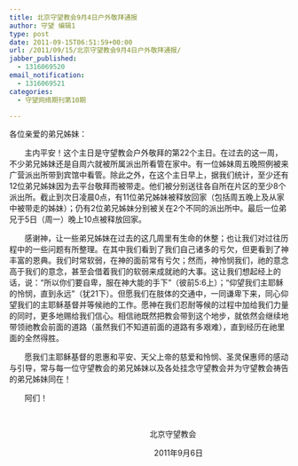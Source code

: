 ```yaml
---
title: 北京守望教会9月4日户外敬拜通报
author: 守望 编辑1
type: post
date: 2011-09-15T06:51:59+00:00
url: /2011/09/15/北京守望教会9月4日户外敬拜通报/
jabber_published:
  - 1316069520
email_notification:
  - 1316069521
categories:
  - 守望网络期刊第10期

---
```

各位亲爱的弟兄姊妹：

&nbsp;&nbsp;&nbsp;&nbsp;&nbsp;&nbsp;&nbsp;主内平安！这个主日是守望教会户外敬拜的第22个主日。在过去的这一周，不少弟兄姊妹还是自周六就被所属派出所看管在家中。有一位姊妹周五晚照例被来广营派出所带到宾馆中看管。除此之外，在这个主日早上，据我们统计，至少还有12位弟兄姊妹因为去平台敬拜而被带走。他们被分别送往各自所在片区的至少8个派出所。截止到次日凌晨0点，有11位弟兄姊妹被释放回家（包括周五晚上及从家中被带走的姊妹）；仍有2位弟兄姊妹分别被关在2个不同的派出所中。最后一位弟兄于5日（周一）晚上10点被释放回家。
  
<!--more-->

&nbsp;&nbsp;&nbsp;&nbsp;&nbsp;&nbsp;&nbsp;感谢神，让一些弟兄姊妹在过去的这几周里有生命的休整；也让我们对过往历程中的一些问题有所整理。在其中我们看到了我们自己诸多的亏欠，但更看到了神丰富的恩典。我们时常软弱，在神的面前常有亏欠；然而，神怜悯我们，祂的意念高于我们的意念，甚至会借着我们的软弱来成就祂的大事。这让我们想起经上的话，说：“所以你们要自卑，服在神大能的手下”（彼前5:6上）；“仰望我们主耶稣的怜悯，直到永远”（犹21下）。但愿我们在肢体的交通中，一同谦卑下来，同心仰望我们的主耶稣基督并等候祂的工作。愿神在我们忍耐等候的过程中加给我们力量的同时，更多地赐给我们信心。相信祂既然把教会带到这个地步，就依然会继续地带领祂教会前面的道路（虽然我们不知道前面的道路有多艰难），直到经历在祂里面的全然得胜。

&nbsp;&nbsp;&nbsp;&nbsp;&nbsp;&nbsp;&nbsp;愿我们主耶稣基督的恩惠和平安、天父上帝的慈爱和怜悯、圣灵保惠师的感动与引导，常与每一位守望教会的弟兄姊妹以及各处挂念守望教会并为守望教会祷告的弟兄姊妹同在！

&nbsp;&nbsp;&nbsp;&nbsp;&nbsp;&nbsp;&nbsp;阿们！

&nbsp;

<p align="center">
                        北京守望教会
</p>

<p align="center">
                             2011年9月6日
</p>

&nbsp;